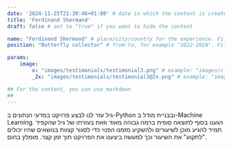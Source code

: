 ```yaml
---
date: '2024-11-25T21:30:46+01:00' # date in which the content is created - defaults to "today"
title: 'Ferdinand Shermand'
draft: false # set to "true" if you want to hide the content 

name: "Ferdinand Shermand" # place/city/country for the experience. Fill-in.
position: "Butterfly collector" # from-to, for example "2022-2024". Fill-in.

params:
    image:
        x: "images/testimonials/testimonial3.png" # example: "images/clients/asgardia.png"
        _2x: "images/testimonials/testimonial3@2x.png" # example: "images/clients/asgardia@2x.png"

## For the content, you can use markdown
##
---
```


גיל עזר לנו לבצע פרויקט במדעי הנתונים ב-Python ובבניית מודל ב-Machine Learning. הגענו בסוף לתוצאה סופית ברמה גבוהה מאוד וזאת בעזרתו של גיל שהקפיד תמיד להגיע מוכן לשיעורים ולהשקיע מזמנו הפנוי כדי לסגור קצוות בנושאים שהיו יכולים "לתקוע" את השיעור וכך למעשה ביצענו את הפרויקט תוך זמן קצר. מומלץ בחום.